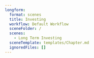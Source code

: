 ```yaml
---
longform:
  format: scenes
  title: Investing
  workflow: Default Workflow
  sceneFolder: /
  scenes:
    - Long Term Investing
  sceneTemplate: templates/Chapter.md
  ignoredFiles: []
---
```

